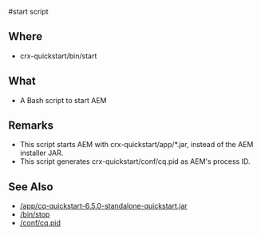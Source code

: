 #start script

## Where

- crx-quickstart/bin/start

## What

- A Bash script to start AEM

## Remarks

- This script starts AEM with crx-quickstart/app/*.jar, instead of the AEM installer JAR.
- This script generates crx-quickstart/conf/cq.pid as AEM's process ID.

## See Also

- [/app/cq-quickstart-6.5.0-standalone-quickstart.jar](/crx-quickstart/app/cq-quickstart-6.5.0-standalone-quickstart.jar.md)
- [/bin/stop](/crx-quickstart/bin/stop.md)
- [/conf/cq.pid](/crx-quickstart/conf/cq.pid.md)
